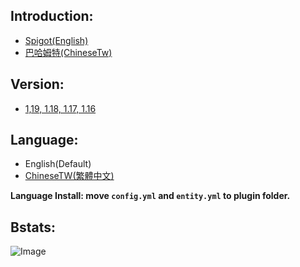 ## Introduction:
- [Spigot(English)](https://www.spigotmc.org/resources/catchball.94867/)
- [巴哈姆特(ChineseTw)](https://forum.gamer.com.tw/C.php?bsn=18673&snA=192726&tnum=2&subbsn=14)


## Version:
- [1,19, 1.18, 1.17, 1.16](https://github.com/NUTT1101/CatchBall/releases)

## Language:
- English(Default)
- [ChineseTW(繁體中文)](https://nutt1101.github.io/catchball/lang/zh_tw/index.html)

**Language Install: move `config.yml` and `entity.yml` to plugin folder.**


## Bstats:
![Image](https://bstats.org/signatures/bukkit/CatchBall.svg)
